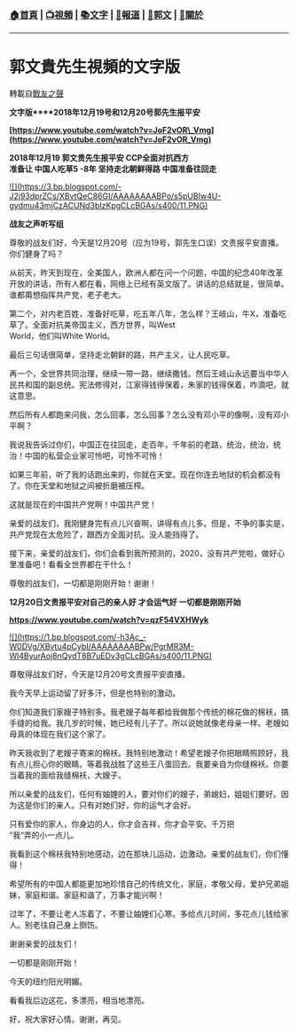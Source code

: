 ###  [:house:首頁](https://github.com/ourhimalayas/home) | [:tv:視頻](https://github.com/ourhimalayas/videos) | [:books:文字](https://github.com/ourhimalayas/txt) | [:newspaper:報道](https://github.com/ourhimalayas/news) | [:eagle:郭文](https://github.com/ourhimalayas/guomedia) | [:pray:關於](https://github.com/ourhimalayas/home/tree/master/about)
---
# 郭文貴先生視頻的文字版
轉載自[戰友之聲](http://littleantvoice.blogspot.com)

**文字版****2018年12月19号和12月20号郭先生报平安**

**[https://www.youtube.com/watch?v=JoF2vOR\_Vmg](https://www.youtube.com/watch?v=JoF2vOR_Vmg)**
  

**2018年12月19 郭文贵先生报平安 CCP全面对抗西方<br>准备让 中国人吃草5 -8年 坚持走北朝鲜得路 中国准备往回走**

[!\[\](https://3.bp.blogspot.com/-J2j93dprZCs/XBvtQeC86GI/AAAAAAAABPo/s5pUBIw4U-gydmu43mjCzACUNd3bIzKpgCLcBGAs/s400/11.PNG)](https://3.bp.blogspot.com/-J2j93dprZCs/XBvtQeC86GI/AAAAAAAABPo/s5pUBIw4U-gydmu43mjCzACUNd3bIzKpgCLcBGAs/s1600/11.PNG)

**战友之声听写组**

尊敬的战友们好，今天是12月20号（应为19号，郭先生口误）文贵报平安直播。你们健身了吗？

从前天，昨天到现在，全美国人，欧洲人都在问一个问题，中国的纪念40年改革开放的讲话，所有人都在看，网络上已经有英文版了。讲话的总结就是，很简单。谁都甭想指挥共产党，老子老大。

第二个，对内老百姓，准备好吃草，吃五年八年，怎么样？王岐山，牛X，准备吃草了。全面对抗美帝国主义，西方世界，叫West<br>World，他们叫White World。

最后三句话很简单，坚持走北朝鲜的路，共产主义，让人民吃草。

再一个，全世界共同治理，继续一带一路，继续撒钱。然后王岐山永远要当中华人民共和国的副总统。宪法修得对，江家得钱得保着，朱家的钱得保着，咋滴吧，就这意思。

然后所有人都跑来问我，怎么回事，怎么回事？怎么没有邓小平的像啊，没有邓小平啊？

我说我告诉过你们，中国正在往回走，走百年，千年前的老路，统治，统治，统治！中国的私营企业家可怜吧，可怜不可怜！

如果三年前，听了我的话跑出来的，你就在天堂。现在你连去地狱的机会都没有了。你在天堂和地狱之间被折磨被压榨。

这就是现在的中国共产党啊！中国共产党！

亲爱的战友们，我刚健身完有点儿兴奋啊，讲得有点儿多。但是，不争的事实是，共产党现在太危险了，跟西方全面对抗。没人能挡得了。

接下来，亲爱的战友们，你们会看到我所预测的，2020，没有共产党啦，做好心里准备吧！看看全世界都在干什么！

尊敬的战友们，一切都是刚刚开始！谢谢！
  

**12月20日文贵报平安对自己的亲人好 才会运气好 一切都是刚刚开始**

**https://www.youtube.com/watch?v=qzF54VXHWyk**

[!\[\](https://1.bp.blogspot.com/-h3Ac_-W0DVg/XBvtu4pCybI/AAAAAAAABPw/PgrMR3M-Wl4ByurAoj8nQydT8B7uEDv3gCLcBGAs/s400/11.PNG)](https://1.bp.blogspot.com/-h3Ac_-W0DVg/XBvtu4pCybI/AAAAAAAABPw/PgrMR3M-Wl4ByurAoj8nQydT8B7uEDv3gCLcBGAs/s1600/11.PNG)

尊敬得战友们好，今天是12月20号文贵报平安直播。

我今天早上运动留了好多汗，但是也特别的激动。

你们知道我们家嫂子特别多。我老嫂子每年都给我做那个传统的棉花做的棉袄，搞手缝的给我。我几岁的时候，她已经有儿子了。所以说她就像老母亲一样。老嫂如母真的体现在我们这个家了。

昨天我收到了老嫂子寄来的棉袄。我特别地激动！希望老嫂子你把眼睛照顾好，我有点儿担心你的眼睛。等着我战胜了这些王八蛋回去。我要亲自为你缝棉袄。你要当着我的面给我缝棉袄，大嫂子。

所以亲爱的战友们，任何有妯娌的人，要对你们的嫂子，弟媳妇，姐姐们要好。因为这是你们的亲人。只有对她们好，你的运气才会好。

只有爱你的家人，你身边的人，你才会吉祥，你才会平安。千万把<br>“我“弄的小一点儿。

我看到这个棉袄我特别地感动，边在那块儿运动，边激动。亲爱的战友们，你们懂得！

希望所有的中国人都能更加地珍惜自己的传统文化，家庭，孝敬父母，爱护兄弟姐妹，家庭和谐。家庭和谐了，万事才能兴啊！

过年了，不要让老人冻着了，不要让妯娌们心寒。多给点儿时间，多花点儿钱给家人。别老往自己身上捯饬。

谢谢亲爱的战友们！

一切都是刚刚开始！

今天的纽约阳光明媚。

看看我后边这花，多漂亮，相当地漂亮。

好，祝大家好心情。谢谢，再见。
<u></u><sub></sub><sup></sup><strike></strike>